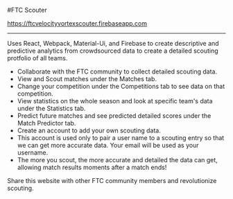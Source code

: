 #FTC Scouter

https://ftcvelocityvortexscouter.firebaseapp.com
*************************************************************************************
Uses React, Webpack, Material-Ui, and Firebase to create descriptive and predictive analytics from crowdsourced data to create a detailed scouting protfolio of all teams.

* Collaborate with the FTC community to collect detailed scouting data. 
* View and Scout matches under the Matches tab. 
* Change your competition under the Competitions tab to see data on that competition. 
* View statistics on the whole season and look at specific team's data under the Statistics tab. 
* Predict future matches and see predicted detailed scores under the Match Predictor tab.
* Create an account to add your own scouting data. 
* This account is used only to pair a user name to a scouting entry so that we can get more accurate data. Your email will be used as your username. 
* The more you scout, the more accurate and detailed the data can get, allowing match results moments after a match ends! 

Share this website with other FTC community members and revolutionize scouting. 